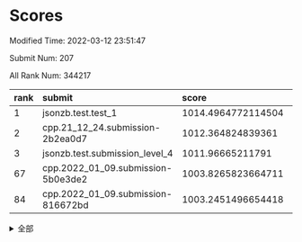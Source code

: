 # Scores

Modified Time: 2022-03-12 23:51:47

Submit Num: 207

All Rank Num: 344217

| rank |               submit               |       score        |       sigma        | pk_num |
| :--- | :--------------------------------- | :----------------- | :----------------- | :----- |
| 1    | jsonzb.test.test_1                 | 1014.4964772114504 | 0.8355802373746888 | 6653   |
| 2    | cpp.21_12_24.submission-2b2ea0d7   | 1012.364824839361  | 0.773794386367788  | 6647   |
| 3    | jsonzb.test.submission_level_4     | 1011.96665211791   | 0.7793948504793207 | 6651   |
| 67   | cpp.2022_01_09.submission-5b0e3de2 | 1003.8265823664711 | 0.7090788368246571 | 6648   |
| 84   | cpp.2022_01_09.submission-816672bd | 1003.2451496654418 | 0.7197587304616966 | 6649   |


<details>
<summary>全部</summary>

| rank |                 submit                 |       score        |       sigma        | pk_num |
| :--- | :------------------------------------- | :----------------- | :----------------- | :----- |
| 1    | jsonzb.test.test_1                     | 1014.4964772114504 | 0.8355802373746888 | 6653   |
| 2    | cpp.21_12_24.submission-2b2ea0d7       | 1012.364824839361  | 0.773794386367788  | 6647   |
| 3    | jsonzb.test.submission_level_4         | 1011.96665211791   | 0.7793948504793207 | 6651   |
| 4    | gobigger.level_3.submission_level_3_42 | 1011.67205752373   | 0.7723275742731975 | 6651   |
| 5    | gobigger.level_3.submission_level_3_27 | 1011.3507850738599 | 0.7714521810254431 | 6651   |
| 6    | gobigger.level_3.submission_level_3_9  | 1011.2564271747112 | 0.7660460816127852 | 6652   |
| 7    | gobigger.level_3.submission_level_3_10 | 1011.092696599981  | 0.7656384564013567 | 6652   |
| 8    | gobigger.level_3.submission_level_3_6  | 1011.0535568300522 | 0.7474410390719293 | 6654   |
| 9    | gobigger.level_3.submission_level_3_19 | 1011.0458165851325 | 0.8034924161806348 | 6656   |
| 10   | gobigger.level_3.submission_level_3_16 | 1010.8714737634281 | 0.7843113663500602 | 6649   |
| 11   | gobigger.level_3.submission_level_3_30 | 1010.7879177388328 | 0.7748023113851377 | 6649   |
| 12   | gobigger.level_3.submission_level_3_21 | 1010.7548032044062 | 0.787190705131703  | 6652   |
| 13   | gobigger.level_3.submission_level_3_41 | 1010.696612882072  | 0.7520814098546377 | 6653   |
| 14   | gobigger.level_3.submission_level_3_4  | 1010.6730066854927 | 0.7640999353825468 | 6655   |
| 15   | gobigger.level_3.submission_level_3_36 | 1010.6087070541479 | 0.7645592764902888 | 6650   |
| 16   | gobigger.level_3.submission_level_3_3  | 1010.6040367888826 | 0.775358387739152  | 6647   |
| 17   | gobigger.level_3.submission_level_3_35 | 1010.5629689383132 | 0.757013352425368  | 6649   |
| 18   | gobigger.level_3.submission_level_3_14 | 1010.5069405714814 | 0.7595020202360435 | 6650   |
| 19   | gobigger.level_3.submission_level_3_5  | 1010.506802701895  | 0.7857436576742468 | 6654   |
| 20   | gobigger.level_3.submission_level_3_20 | 1010.4715428580815 | 0.7637125251573659 | 6648   |
| 21   | gobigger.level_3.submission_level_3_15 | 1010.4536474433894 | 0.7577445913544977 | 6654   |
| 22   | gobigger.level_3.submission_level_3_34 | 1010.2906424203868 | 0.7888336204575463 | 6653   |
| 23   | gobigger.level_3.submission_level_3_32 | 1010.2137166461847 | 0.7650353208616462 | 6649   |
| 24   | gobigger.level_3.submission_level_3_23 | 1010.1407354592536 | 0.764555069949596  | 6647   |
| 25   | gobigger.level_3.submission_level_3_48 | 1010.1314420623941 | 0.7550734220651917 | 6645   |
| 26   | gobigger.level_3.submission_level_3_25 | 1010.051395031573  | 0.7618404273907858 | 6648   |
| 27   | gobigger.level_3.submission_level_3_13 | 1010.0120390324113 | 0.7662075661939624 | 6651   |
| 28   | gobigger.level_3.submission_level_3_22 | 1010.006071332595  | 0.75671309680062   | 6645   |
| 29   | gobigger.level_3.submission_level_3_45 | 1009.9274455702422 | 0.758302151318628  | 6657   |
| 30   | gobigger.level_3.submission_level_3_24 | 1009.9161514779449 | 0.7506455622505264 | 6653   |
| 31   | gobigger.level_3.submission_level_3_31 | 1009.8935343080066 | 0.7440797300281453 | 6656   |
| 32   | gobigger.level_3.submission_level_3_0  | 1009.8568147215364 | 0.7613350016524678 | 6652   |
| 33   | gobigger.level_3.submission_level_3_8  | 1009.8467647114595 | 0.7556313555911955 | 6650   |
| 34   | gobigger.level_3.submission_level_3_2  | 1009.7802152909842 | 0.7506220650029187 | 6651   |
| 35   | gobigger.level_3.submission_level_3_7  | 1009.7370484624645 | 0.7482042021846668 | 6644   |
| 36   | gobigger.level_3.submission_level_3_29 | 1009.7249753051466 | 0.7655615904967225 | 6645   |
| 37   | gobigger.level_3.submission_level_3_28 | 1009.6787406460619 | 0.7719788667906649 | 6653   |
| 38   | gobigger.level_3.submission_level_3_43 | 1009.584347483215  | 0.7611816527967187 | 6649   |
| 39   | gobigger.level_3.submission_level_3_26 | 1009.4737997114181 | 0.7451131320863755 | 6653   |
| 40   | gobigger.level_3.submission_level_3_11 | 1009.4476282973413 | 0.7429503038230542 | 6653   |
| 41   | gobigger.level_3.submission_level_3_37 | 1009.4273267104672 | 0.7408282947172199 | 6655   |
| 42   | gobigger.level_3.submission_level_3_12 | 1009.3943529605546 | 0.7617597627267477 | 6647   |
| 43   | gobigger.level_3.submission_level_3_47 | 1009.204560749357  | 0.744837877698458  | 6648   |
| 44   | gobigger.level_3.submission_level_3_18 | 1009.1999237128659 | 0.761865269838352  | 6655   |
| 45   | gobigger.level_3.submission_level_3_38 | 1009.160890232072  | 0.7498237383756503 | 6652   |
| 46   | gobigger.level_3.submission_level_3_40 | 1008.9743701629114 | 0.7592949988809048 | 6650   |
| 47   | gobigger.level_3.submission_level_3_33 | 1008.7851928141351 | 0.7458404658368927 | 6650   |
| 48   | gobigger.level_3.submission_level_3_39 | 1008.7511110555475 | 0.7641085528184586 | 6649   |
| 49   | gobigger.level_3.submission_level_3_1  | 1008.6955660267564 | 0.7433199711821566 | 6651   |
| 50   | gobigger.level_3.submission_level_3_44 | 1008.4918313448325 | 0.7412172451421521 | 6651   |
| 51   | gobigger.level_3.submission_level_3_17 | 1008.3360131572786 | 0.7688739283639043 | 6655   |
| 52   | gobigger.level_3.submission_level_3_46 | 1008.3030703493989 | 0.7298972341036307 | 6647   |
| 53   | gobigger.level_3.submission_level_3_49 | 1008.1165758057267 | 0.7403657788280996 | 6649   |
| 54   | gobigger.level_1.submission_level_1_1  | 1004.7536920301624 | 0.7108564822185914 | 6648   |
| 55   | gobigger.level_1.submission_level_1_26 | 1004.6003462909133 | 0.727230925972179  | 6648   |
| 56   | gobigger.level_1.submission_level_1_36 | 1004.5309460095352 | 0.7106918674196608 | 6650   |
| 57   | gobigger.level_1.submission_level_1_49 | 1004.2087829820904 | 0.7137116079001139 | 6652   |
| 58   | gobigger.level_1.submission_level_1_39 | 1004.1711913807992 | 0.713756700421355  | 6649   |
| 59   | gobigger.level_1.submission_level_1_0  | 1004.0875076346789 | 0.7191237497603499 | 6654   |
| 60   | gobigger.level_1.submission_level_1_13 | 1003.9747124957913 | 0.7174648096868251 | 6651   |
| 61   | gobigger.level_1.submission_level_1_6  | 1003.9166516865914 | 0.7281275079120653 | 6652   |
| 62   | gobigger.level_1.submission_level_1_34 | 1003.9099254446629 | 0.7268239943580747 | 6647   |
| 63   | gobigger.level_1.submission_level_1_46 | 1003.905899656835  | 0.7190524406868658 | 6645   |
| 64   | gobigger.level_1.submission_level_1_48 | 1003.8945625391599 | 0.7231178843610248 | 6654   |
| 65   | gobigger.level_1.submission_level_1_29 | 1003.8537479338819 | 0.7125196018701566 | 6652   |
| 66   | gobigger.level_1.submission_level_1_18 | 1003.8363485510768 | 0.7196095399401861 | 6652   |
| 67   | cpp.2022_01_09.submission-5b0e3de2     | 1003.8265823664711 | 0.7090788368246571 | 6648   |
| 68   | gobigger.level_1.submission_level_1_38 | 1003.8076351143437 | 0.7117982809619777 | 6653   |
| 69   | gobigger.level_1.submission_level_1_40 | 1003.749959475061  | 0.7193817838825238 | 6650   |
| 70   | gobigger.level_1.submission_level_1_10 | 1003.7400745025371 | 0.7160358167218355 | 6654   |
| 71   | gobigger.level_1.submission_level_1_7  | 1003.7002586708858 | 0.7104960627317998 | 6652   |
| 72   | gobigger.level_1.submission_level_1_21 | 1003.6550089186729 | 0.7165350000025278 | 6653   |
| 73   | gobigger.level_1.submission_level_1_37 | 1003.6181547946788 | 0.7226216890826679 | 6653   |
| 74   | gobigger.level_1.submission_level_1_12 | 1003.5917286027905 | 0.7198179482757922 | 6655   |
| 75   | gobigger.level_1.submission_level_1_14 | 1003.5396757791441 | 0.7220132119126366 | 6647   |
| 76   | gobigger.level_1.submission_level_1_11 | 1003.5391421686763 | 0.7118213380970184 | 6654   |
| 77   | gobigger.level_1.submission_level_1_32 | 1003.4982246463563 | 0.7276369969857087 | 6653   |
| 78   | gobigger.level_1.submission_level_1_45 | 1003.4780446123461 | 0.7182703775216607 | 6648   |
| 79   | gobigger.level_1.submission_level_1_9  | 1003.3555311927851 | 0.7129658911030142 | 6648   |
| 80   | gobigger.level_1.submission_level_1_42 | 1003.3553278208163 | 0.7126618487862325 | 6650   |
| 81   | gobigger.level_1.submission_level_1_44 | 1003.3412750128728 | 0.716328317643492  | 6649   |
| 82   | gobigger.level_1.submission_level_1_3  | 1003.2976403332884 | 0.7133474201337734 | 6657   |
| 83   | gobigger.level_1.submission_level_1_33 | 1003.2484892710314 | 0.7150912337105471 | 6652   |
| 84   | cpp.2022_01_09.submission-816672bd     | 1003.2451496654418 | 0.7197587304616966 | 6649   |
| 85   | gobigger.level_1.submission_level_1_31 | 1003.2194787881073 | 0.7131903526561513 | 6651   |
| 86   | gobigger.level_1.submission_level_1_15 | 1003.1813220422627 | 0.7098195992428771 | 6649   |
| 87   | gobigger.level_1.submission_level_1_27 | 1003.1413041520107 | 0.7157785389055341 | 6651   |
| 88   | gobigger.level_1.submission_level_1_16 | 1003.0746428520532 | 0.7222738647669789 | 6650   |
| 89   | gobigger.level_1.submission_level_1_2  | 1002.9658146769028 | 0.7195904141994988 | 6654   |
| 90   | gobigger.level_1.submission_level_1_30 | 1002.9622586447832 | 0.7307696296273616 | 6654   |
| 91   | gobigger.level_1.submission_level_1_4  | 1002.8898332489591 | 0.7107079563825722 | 6651   |
| 92   | gobigger.level_1.submission_level_1_35 | 1002.8512089604593 | 0.7068996581124712 | 6647   |
| 93   | gobigger.level_1.submission_level_1_8  | 1002.8175043402825 | 0.721038501253911  | 6659   |
| 94   | gobigger.level_1.submission_level_1_22 | 1002.8048681058597 | 0.7112134902977727 | 6652   |
| 95   | gobigger.level_1.submission_level_1_23 | 1002.7794881528852 | 0.7043891859387927 | 6652   |
| 96   | gobigger.level_1.submission_level_1_47 | 1002.7201560900484 | 0.713392973976151  | 6656   |
| 97   | gobigger.level_1.submission_level_1_41 | 1002.7172173224124 | 0.7094070367831078 | 6653   |
| 98   | gobigger.level_1.submission_level_1_17 | 1002.6766813753841 | 0.7066867937965267 | 6645   |
| 99   | gobigger.level_1.submission_level_1_24 | 1002.5702895926761 | 0.7172846409368463 | 6651   |
| 100  | gobigger.level_1.submission_level_1_20 | 1002.5405645411107 | 0.714859504692226  | 6650   |
| 101  | gobigger.level_1.submission_level_1_25 | 1002.5270987618145 | 0.7234102211663429 | 6651   |
| 102  | gobigger.level_1.submission_level_1_19 | 1002.3911651694984 | 0.7082731785204631 | 6653   |
| 103  | gobigger.level_1.submission_level_1_28 | 1002.3565124203847 | 0.7148275976986979 | 6652   |
| 104  | gobigger.level_1.submission_level_1_5  | 1002.3326344087474 | 0.7085657160596508 | 6652   |
| 105  | gobigger.level_1.submission_level_1_43 | 1002.1578598993372 | 0.7092331894823346 | 6654   |
| 106  | gobigger.random.submission_random_11   | 997.8335949856213  | 0.7010661559922818 | 6653   |
| 107  | gobigger.random.submission_random_10   | 997.6689850607505  | 0.697924066336469  | 6649   |
| 108  | gobigger.random.submission_random_35   | 997.1089108527764  | 0.7045228010874975 | 6651   |
| 109  | gobigger.random.submission_random_47   | 996.9464851613752  | 0.713908351919147  | 6653   |
| 110  | gobigger.random.submission_random_7    | 996.9245327748603  | 0.6978041967098458 | 6648   |
| 111  | gobigger.random.submission_random_32   | 996.8386258341059  | 0.702481645132526  | 6658   |
| 112  | gobigger.random.submission_random_43   | 996.777087308582   | 0.7236512809478661 | 6652   |
| 113  | gobigger.random.submission_random_25   | 996.7632749516513  | 0.7074463838759757 | 6650   |
| 114  | gobigger.random.submission_random_17   | 996.7407550277081  | 0.7040441158546932 | 6650   |
| 115  | gobigger.random.submission_random_9    | 996.7385996551815  | 0.698751716121304  | 6655   |
| 116  | gobigger.random.submission_random_45   | 996.6805973399079  | 0.6994471571889114 | 6653   |
| 117  | gobigger.random.submission_random_18   | 996.6119947604353  | 0.6993952625431629 | 6656   |
| 118  | gobigger.random.submission_random_12   | 996.5950957723016  | 0.6926910696544739 | 6654   |
| 119  | gobigger.random.submission_random_6    | 996.5796495360883  | 0.7179054412489394 | 6648   |
| 120  | gobigger.random.submission_random_15   | 996.508362497148   | 0.7073255757932392 | 6656   |
| 121  | gobigger.random.submission_random_3    | 996.3955605816238  | 0.6973868385923485 | 6653   |
| 122  | gobigger.random.submission_random_19   | 996.3206105628979  | 0.7016413937846604 | 6647   |
| 123  | gobigger.random.submission_random_16   | 996.2881156125601  | 0.7118542452715493 | 6644   |
| 124  | gobigger.random.submission_random_30   | 996.2145408615143  | 0.6989007887240187 | 6661   |
| 125  | gobigger.random.submission_random_48   | 996.2052416660187  | 0.72226080895749   | 6651   |
| 126  | gobigger.random.submission_random_24   | 996.0955272320275  | 0.7095603382269844 | 6655   |
| 127  | gobigger.random.submission_random_21   | 996.0892345839013  | 0.7094777288380036 | 6654   |
| 128  | gobigger.random.submission_random_46   | 996.078108660465   | 0.6957575575919268 | 6651   |
| 129  | gobigger.random.submission_random_41   | 996.031984391298   | 0.7156598629098527 | 6647   |
| 130  | gobigger.random.submission_random_44   | 995.9626570151203  | 0.7088027911382894 | 6655   |
| 131  | gobigger.random.submission_random_27   | 995.9330660838657  | 0.7105762167332449 | 6653   |
| 132  | gobigger.random.submission_random_20   | 995.8819463126404  | 0.701845737214476  | 6656   |
| 133  | gobigger.random.submission_random_38   | 995.8759612194624  | 0.7066851667997371 | 6654   |
| 134  | gobigger.random.submission_random_34   | 995.796849304883   | 0.7108740305526046 | 6653   |
| 135  | gobigger.random.submission_random_2    | 995.7611242001532  | 0.709741097664878  | 6654   |
| 136  | gobigger.random.submission_random_49   | 995.7505203116367  | 0.7181938441194908 | 6658   |
| 137  | gobigger.random.submission_random_40   | 995.7293409201488  | 0.7051140825485965 | 6657   |
| 138  | gobigger.random.submission_random_37   | 995.7169111936612  | 0.7152816707386245 | 6648   |
| 139  | gobigger.random.submission_random_29   | 995.6410739840886  | 0.7038567492908541 | 6655   |
| 140  | gobigger.random.submission_random_4    | 995.6196659101342  | 0.7020276910772685 | 6651   |
| 141  | gobigger.random.submission_random_39   | 995.5907043519651  | 0.7122612951778432 | 6654   |
| 142  | gobigger.random.submission_random_31   | 995.5591241063448  | 0.7170719544509528 | 6645   |
| 143  | gobigger.random.submission_random_13   | 995.4512878205162  | 0.7207411275150878 | 6653   |
| 144  | gobigger.random.submission_random_36   | 995.420686750403   | 0.7169117886410127 | 6650   |
| 145  | gobigger.random.submission_random_14   | 995.4056335767094  | 0.7185695764331184 | 6651   |
| 146  | gobigger.random.submission_random_42   | 995.3312588326983  | 0.7181964347396497 | 6647   |
| 147  | gobigger.random.submission_random_0    | 995.2237937893772  | 0.7034306948585659 | 6651   |
| 148  | gobigger.random.submission_random_26   | 995.1872522277461  | 0.7070450359795596 | 6654   |
| 149  | gobigger.random.submission_random_33   | 995.0703539311548  | 0.7116295583705766 | 6645   |
| 150  | gobigger.random.submission_random_28   | 994.9441759334546  | 0.7116924720242953 | 6656   |
| 151  | gobigger.random.submission_random_22   | 994.8353682989657  | 0.7005047468923402 | 6652   |
| 152  | gobigger.random.submission_random_23   | 994.818966331583   | 0.7288019784290085 | 6649   |
| 153  | gobigger.random.submission_random_1    | 994.818071830973   | 0.7073417248940231 | 6651   |
| 154  | gobigger.random.submission_random_5    | 994.7763342615513  | 0.7124838410752607 | 6656   |
| 155  | gobigger.level_2.submission_level_2_8  | 994.425186996049   | 0.7373892183618358 | 6650   |
| 156  | gobigger.random.submission_random_8    | 994.3257850608886  | 0.7218117005842087 | 6653   |
| 157  | gobigger.level_2.submission_level_2_12 | 993.2959022391744  | 0.7284673710069676 | 6653   |
| 158  | gobigger.level_2.submission_level_2_33 | 993.1643225186316  | 0.7366775378038248 | 6648   |
| 159  | gobigger.level_2.submission_level_2_38 | 992.950155367159   | 0.7361354336360867 | 6651   |
| 160  | gobigger.level_2.submission_level_2_6  | 992.9264638063993  | 0.7279721731136884 | 6656   |
| 161  | gobigger.level_2.submission_level_2_18 | 992.9226309937652  | 0.7250834705821024 | 6655   |
| 162  | gobigger.level_2.submission_level_2_30 | 992.9029286174109  | 0.74379915850366   | 6655   |
| 163  | gobigger.level_2.submission_level_2_9  | 992.9020730774758  | 0.7467619400998352 | 6651   |
| 164  | gobigger.level_2.submission_level_2_17 | 992.8591347912243  | 0.7218419681950872 | 6653   |
| 165  | gobigger.level_2.submission_level_2_22 | 992.8253712669997  | 0.7493316980801175 | 6653   |
| 166  | gobigger.level_2.submission_level_2_31 | 992.7921134666491  | 0.7323468844282331 | 6655   |
| 167  | gobigger.level_2.submission_level_2_10 | 992.7318070697543  | 0.7473942744981362 | 6654   |
| 168  | gobigger.level_2.submission_level_2_49 | 992.7148964833254  | 0.7436088747251182 | 6652   |
| 169  | gobigger.level_2.submission_level_2_2  | 992.6635559686985  | 0.7464079013984308 | 6654   |
| 170  | gobigger.level_2.submission_level_2_44 | 992.5747154744543  | 0.7381857721019484 | 6653   |
| 171  | gobigger.level_2.submission_level_2_40 | 992.5375060468588  | 0.7288207181341306 | 6643   |
| 172  | gobigger.level_2.submission_level_2_0  | 992.4920891247783  | 0.7571759307632824 | 6652   |
| 173  | gobigger.level_2.submission_level_2_45 | 992.4388418014297  | 0.7513518595898    | 6652   |
| 174  | gobigger.level_2.submission_level_2_5  | 992.4097803869719  | 0.740100434877995  | 6655   |
| 175  | gobigger.level_2.submission_level_2_47 | 992.3848674634069  | 0.7441676258445488 | 6652   |
| 176  | gobigger.level_2.submission_level_2_21 | 992.3430209925251  | 0.7400631766307542 | 6651   |
| 177  | gobigger.level_2.submission_level_2_35 | 992.30646240647    | 0.747821330454166  | 6653   |
| 178  | gobigger.level_2.submission_level_2_32 | 992.2950275457077  | 0.7389549104054252 | 6652   |
| 179  | gobigger.level_2.submission_level_2_7  | 992.2818231135864  | 0.7362847875193876 | 6650   |
| 180  | gobigger.level_2.submission_level_2_23 | 992.2781253520775  | 0.738843690718381  | 6650   |
| 181  | gobigger.level_2.submission_level_2_1  | 992.2476693665218  | 0.740522820719544  | 6652   |
| 182  | gobigger.level_2.submission_level_2_42 | 992.1755401507955  | 0.7435040126429946 | 6648   |
| 183  | gobigger.level_2.submission_level_2_25 | 992.125963887375   | 0.7406007047100501 | 6648   |
| 184  | gobigger.level_2.submission_level_2_39 | 992.1233737998526  | 0.7461261154101256 | 6656   |
| 185  | gobigger.level_2.submission_level_2_4  | 992.0791611194632  | 0.7531359098186402 | 6653   |
| 186  | gobigger.level_2.submission_level_2_14 | 991.9372386762955  | 0.7425937290183371 | 6651   |
| 187  | gobigger.level_2.submission_level_2_34 | 991.8672463224625  | 0.7299609336304019 | 6656   |
| 188  | gobigger.level_2.submission_level_2_15 | 991.7937013851584  | 0.7434849187615837 | 6656   |
| 189  | gobigger.level_2.submission_level_2_3  | 991.7658647243468  | 0.7359815709447373 | 6650   |
| 190  | gobigger.level_2.submission_level_2_27 | 991.756356162215   | 0.7266286613610968 | 6651   |
| 191  | gobigger.level_2.submission_level_2_41 | 991.7346488275988  | 0.7448643362308491 | 6653   |
| 192  | gobigger.level_2.submission_level_2_46 | 991.7214621000602  | 0.7401391349903412 | 6652   |
| 193  | gobigger.level_2.submission_level_2_24 | 991.6716321886249  | 0.7568249769823958 | 6649   |
| 194  | gobigger.level_2.submission_level_2_26 | 991.58543113077    | 0.7516863972582806 | 6654   |
| 195  | gobigger.level_2.submission_level_2_29 | 991.4728110717664  | 0.7461272155573456 | 6652   |
| 196  | gobigger.level_2.submission_level_2_13 | 991.3802783855954  | 0.7638149359167831 | 6654   |
| 197  | gobigger.level_2.submission_level_2_28 | 991.3755736890311  | 0.7545934248462917 | 6653   |
| 198  | gobigger.level_2.submission_level_2_43 | 991.2796372437357  | 0.7377716185851482 | 6652   |
| 199  | gobigger.level_2.submission_level_2_36 | 991.1292713471632  | 0.7629742796366923 | 6652   |
| 200  | gobigger.level_2.submission_level_2_19 | 991.0977547692838  | 0.766299791175659  | 6652   |
| 201  | gobigger.level_2.submission_level_2_48 | 990.9803113791465  | 0.760700387645513  | 6653   |
| 202  | gobigger.level_2.submission_level_2_16 | 990.9050390921093  | 0.7715628387096196 | 6646   |
| 203  | gobigger.level_2.submission_level_2_11 | 990.6288331408514  | 0.7593486239637338 | 6655   |
| 204  | gobigger.level_2.submission_level_2_37 | 990.5635221719613  | 0.7675355550308002 | 6651   |
| 205  | gobigger.level_2.submission_level_2_20 | 989.8615663276364  | 0.7832990594270519 | 6645   |
| 206  | gobigger.none.submission_none_1        | 977.2867462716288  | 1.33857365988297   | 6655   |
| 207  | gobigger.none.submission_none_0        | 976.6558139612515  | 1.432888460643308  | 6653   |

</details>
